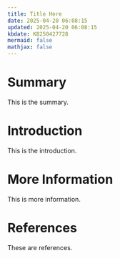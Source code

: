 ```yaml
---
title: Title Here
date: 2025-04-20 06:08:15
updated: 2025-04-20 06:08:15
kbdate: KB250427728
mermaid: false
mathjax: false
---
```


# Summary

This is the summary.

# Introduction

This is the introduction.

# More Information

This is more information.

# References

These are references.

